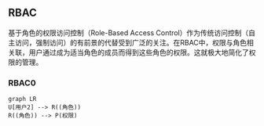 ## RBAC
基于角色的权限访问控制（Role-Based Access Control）作为传统访问控制（自主访问，强制访问）的有前景的代替受到广泛的关注。在RBAC中，权限与角色相关联，用户通过成为适当角色的成员而得到这些角色的权限。这就极大地简化了权限的管理。

### RBAC0
```mermaid
graph LR
U[用户2] --> R((角色)) 
R((角色)) --> P(权限)
```
<!--stackedit_data:
eyJoaXN0b3J5IjpbLTg3MjQxMzU4MywyMTY3MzI1NTQsMTIyND
k5MDM0Nl19
-->